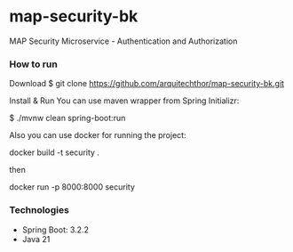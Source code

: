 # map-security-bk
MAP Security Microservice - Authentication and Authorization

### How to run
Download
$ git clone https://github.com/arquitechthor/map-security-bk.git

Install & Run
You can use maven wrapper from Spring Initializr:

$ ./mvnw clean spring-boot:run

Also you can use docker for running the project:

docker build -t security .

then

docker run -p 8000:8000 security

### Technologies
- Spring Boot: 3.2.2
- Java 21